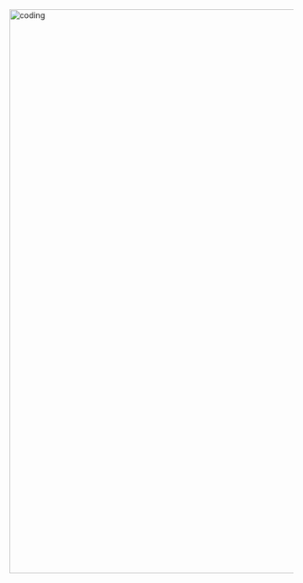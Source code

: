 <img align="right" alt="coding" width="1000" src="[https://i.postimg.cc/1RGgmfdN/ezgif-5-80b9a9af02.gif](https://github.com/NathanKlump/images/blob/main/ezgif-5-80b9a9af02.gif)"/>
